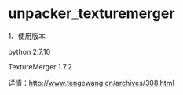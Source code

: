 # unpacker_texturemerger

1、使用版本

python 2.7.10

TextureMerger 1.7.2

详情：http://www.tengewang.cn/archives/308.html

